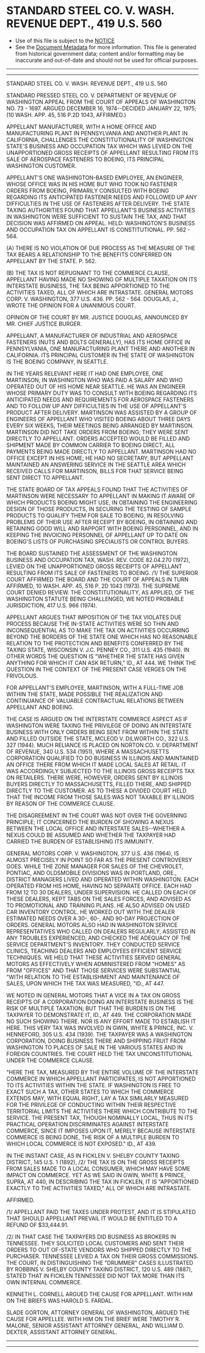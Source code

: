 ---
---

# STANDARD STEEL CO. V. WASH. REVENUE DEPT., 419 U.S. 560

* Use of this file is subject to the [NOTICE](https://github.com/publicdocs/notice/blob/master/NOTICE)
* See the [Document Metadata](../../../) for more information.
  This file is generated from historical government data; content and/or formatting may be inaccurate and out-of-date and should not be used for official purposes.

----------
----------

STANDARD STEEL CO. V. WASH. REVENUE DEPT., 419 U.S. 560

STANDARD PRESSED STEEL CO. V. DEPARTMENT OF REVENUE OF WASHINGTON APPEAL FROM THE COURT OF APPEALS OF WASHINGTON NO. 73 - 1697.  ARGUED DECEMBER 16, 1974--DECIDED JANUARY 22, 1975; (10 WASH. APP. 45, 516 P.2D 1043, AFFIRMED.)

APPELLANT MANUFACTURER, WITH A HOME OFFICE AND MANUFACTURING PLANT IN PENNSYLVANIA AND ANOTHER PLANT IN CALIFORNIA, CHALLENGES THE CONSTITUTIONALITY OF WASHINGTON STATE'S BUSINESS AND OCCUPATION TAX WHICH WAS LEVIED ON THE UNAPPORTIONED GROSS RECEIPTS OF APPELLANT RESULTING FROM ITS SALE OF AEROSPACE FASTENERS TO BOEING, ITS PRINCIPAL WASHINGTON CUSTOMER.

APPELLANT'S ONE WASHINGTON-BASED EMPLOYEE, AN ENGINEER, WHOSE OFFICE WAS IN HIS HOME BUT WHO TOOK NO FASTENER ORDERS FROM BOEING, PRIMARILY CONSULTED WITH BOEING REGARDING ITS ANTICIPATED FASTENER NEEDS AND FOLLOWED UP ANY DIFFICULTIES IN THE USE OF FASTENERS AFTER DELIVERY.  THE STATE TAXING AUTHORITIES FOUND THAT APPELLANT'S BUSINESS ACTIVITIES IN WASHINGTON WERE SUFFICIENT TO SUSTAIN THE TAX, AND THAT DECISION WAS AFFIRMED ON APPEAL.  HELD: WASHINGTON'S BUSINESS AND OCCUPATION TAX ON APPELLANT IS CONSTITUTIONAL.  PP. 562 - 564.

(A) THERE IS NO VIOLATION OF DUE PROCESS AS THE MEASURE OF THE TAX BEARS A RELATIONSHIP TO THE BENEFITS CONFERRED ON APPELLANT BY THE STATE.  P. 562.

(B) THE TAX IS NOT REPUGNANT TO THE COMMERCE CLAUSE, APPELLANT HAVING MADE NO SHOWING OF MULTIPLE TAXATION ON ITS INTERSTATE BUSINESS, THE TAX BEING APPORTIONED TO THE ACTIVITIES TAXED, ALL OF WHICH ARE INTRASTATE.  GENERAL MOTORS CORP. V. WASHINGTON, 377 U.S. 436.  PP. 562 - 564.  DOUGLAS, J., WROTE THE OPINION FOR A UNANIMOUS COURT.

OPINION OF THE COURT BY MR. JUSTICE DOUGLAS, ANNOUNCED BY MR. CHIEF JUSTICE BURGER.

APPELLANT, A MANUFACTURER OF INDUSTRIAL AND AEROSPACE FASTENERS (NUTS AND BOLTS GENERALLY), HAS ITS HOME OFFICE IN PENNSYLVANIA, ONE MANUFACTURING PLANT THERE AND ANOTHER IN CALIFORNIA.  ITS PRINCIPAL CUSTOMER IN THE STATE OF WASHINGTON IS THE BOEING COMPANY, IN SEATTLE.

IN THE YEARS RELEVANT HERE IT HAD ONE EMPLOYEE, ONE MARTINSON, IN WASHINGTON WHO WAS PAID A SALARY AND WHO OPERATED OUT OF HIS HOME NEAR SEATTLE.  HE WAS AN ENGINEER WHOSE PRIMARY DUTY WAS TO CONSULT WITH BOEING REGARDING ITS ANTICIPATED NEEDS AND REQUIREMENTS FOR AEROSPACE FASTENERS AND TO FOLLOW UP ANY DIFFICULTIES IN THE USE OF APPELLANT'S PRODUCT AFTER DELIVERY.  MARTINSON WAS ASSISTED BY A GROUP OF ENGINEERS OF APPELLANT WHO VISITED BOEING ABOUT THREE DAYS EVERY SIX WEEKS, THEIR MEETINGS BEING ARRANGED BY MARTINSON.  MARTINSON DID NOT TAKE ORDERS FROM BOEING; THEY WERE SENT DIRECTLY TO APPELLANT.  ORDERS ACCEPTED WOULD BE FILLED AND SHIPMENT MADE BY COMMON CARRIER TO BOEING DIRECT, ALL PAYMENTS BEING MADE DIRECTLY TO APPELLANT.  MARTINSON HAD NO OFFICE EXCEPT IN HIS HOME; HE HAD NO SECRETARY; BUT APPELLANT MAINTAINED AN ANSWERING SERVICE IN THE SEATTLE AREA WHICH RECEIVED CALLS FOR MARTINSON, BILLS FOR THAT SERVICE BEING SENT DIRECT TO APPELLANT.

THE STATE BOARD OF TAX APPEALS FOUND THAT THE ACTIVITIES OF MARTINSON WERE NECESSARY TO APPELLANT IN MAKING IT AWARE OF WHICH PRODUCTS BOEING MIGHT USE, IN OBTAINING THE ENGINEERING DESIGN OF THOSE PRODUCTS, IN SECURING THE TESTING OF SAMPLE PRODUCTS TO QUALIFY THEM FOR SALE TO BOEING, IN RESOLVING PROBLEMS OF THEIR USE AFTER RECEIPT BY BOEING, IN OBTAINING AND RETAINING GOOD WILL AND RAPPORT WITH BOEING PERSONNEL, AND IN KEEPING THE INVOICING PERSONNEL OF APPELLANT UP TO DATE ON BOEING'S LISTS OF PURCHASING SPECIALISTS OR CONTROL BUYERS.

THE BOARD SUSTAINED THE ASSESSMENT OF THE WASHINGTON BUSINESS AND OCCUPATION TAX, WASH. REV. CODE 82.04.270 (1972), LEVIED ON THE UNAPPORTIONED GROSS RECEIPTS OF APPELLANT RESULTING FROM ITS SALE OF FASTENERS TO BOEING.  /1/  THE SUPERIOR COURT AFFIRMED THE BOARD AND THE COURT OF APPEALS IN TURN AFFIRMED, 10 WASH. APP. 45, 516 P. 2D 1043 (1973).  THE SUPREME COURT DENIED REVIEW.  THE CONSTITUTIONALITY, AS APPLIED, OF THE WASHINGTON STATUTE BEING CHALLENGED, WE NOTED PROBABLE JURISDICTION, 417 U.S. 966 (1974).

APPELLANT ARGUES THAT IMPOSITION OF THE TAX VIOLATES DUE PROCESS BECAUSE THE IN-STATE ACTIVITIES WERE SO THIN AND INCONSEQUENTIAL AS TO MAKE THE TAX ON ACTIVITIES OCCURRING BEYOND THE BORDERS OF THE STATE ONE WHICH HAS NO REASONABLE RELATION TO THE PROTECTION AND BENEFITS CONFERRED BY THE TAXING STATE, WISCONSIN V. J.C. PENNEY CO., 311 U.S. 435 (1940).  IN OTHER WORDS THE QUESTION IS "WHETHER THE STATE HAS GIVEN ANYTHING FOR WHICH IT CAN ASK RETURN," ID., AT 444.  WE THINK THE QUESTION IN THE CONTEXT OF THE PRESENT CASE VERGES ON THE FRIVOLOUS.

FOR APPELLANT'S EMPLOYEE, MARTINSON, WITH A FULL-TIME JOB WITHIN THE STATE, MADE POSSIBLE THE REALIZATION AND CONTINUANCE OF VALUABLE CONTRACTUAL RELATIONS BETWEEN APPELLANT AND BOEING.

THE CASE IS ARGUED ON THE INTERSTATE COMMERCE ASPECT AS IF WASHINGTON WERE TAXING THE PRIVILEGE OF DOING AN INTERSTATE BUSINESS WITH ONLY ORDERS BEING SENT FROM WITHIN THE STATE AND FILLED OUTSIDE THE STATE, MCLEOD V. DILWORTH CO., 322 U.S. 327 (1944).  MUCH RELIANCE IS PLACED ON NORTON CO. V. DEPARTMENT OF REVENUE, 340 U.S. 534 (1951), WHERE A MASSACHUSETTS CORPORATION QUALIFIED TO DO BUSINESS IN ILLINOIS AND MAINTAINED AN OFFICE THERE FROM WHICH IT MADE LOCAL SALES AT RETAIL.  IT WAS ACCORDINGLY SUBJECTED TO THE ILLINOIS GROSS RECEIPTS TAX ON RETAILERS.  THERE WERE, HOWEVER, ORDERS SENT BY ILLINOIS BUYERS DIRECTLY TO MASSACHUSETTS, FILLED THERE, AND SHIPPED DIRECTLY TO THE CUSTOMER.  AS TO THESE A DIVIDED COURT HELD THAT THE INCOME FROM THOSE SALES WAS NOT TAXABLE BY ILLINOIS BY REASON OF THE COMMERCE CLAUSE.

THE DISAGREEMENT IN THE COURT WAS NOT OVER THE GOVERNING PRINCIPLE; IT CONCERNED THE BURDEN OF SHOWING A NEXUS BETWEEN THE LOCAL OFFICE AND INTERSTATE SALES--WHETHER A NEXUS COULD BE ASSUMED AND WHETHER THE TAXPAYER HAD CARRIED THE BURDEN OF ESTABLISHING ITS IMMUNITY.

GENERAL MOTORS CORP. V. WASHINGTON, 377 U.S. 436 (1964), IS ALMOST PRECISELY IN POINT SO FAR AS THE PRESENT CONTROVERSY GOES.  WHILE THE ZONE MANAGER FOR SALES OF THE CHEVROLET, PONTIAC, AND OLDSMOBILE DIVISIONS WAS IN PORTLAND, ORE., DISTRICT MANAGERS LIVED AND OPERATED WITHIN WASHINGTON.  EACH OPERATED FROM HIS HOME, HAVING NO SEPARATE OFFICE.  EACH HAD FROM 12 TO 30 DEALERS, UNDER SUPERVISION.  HE CALLED ON EACH OF THESE DEALERS, KEPT TABS ON THE SALES FORCES, AND ADVISED AS TO PROMOTIONAL AND TRAINING PLANS.  HE ALSO ADVISED ON USED CAR INVENTORY CONTROL.  HE WORKED OUT WITH THE DEALER ESTIMATED NEEDS OVER A 30-, 60-, AND 90-DAY PROJECTION OF ORDERS.  GENERAL MOTORS ALSO HAD IN WASHINGTON SERVICE REPRESENTATIVES WHO CALLED ON DEALERS REGULARLY, ASSISTED IN ANY TROUBLES EXPERIENCED, AND CHECKED THE ADEQUACY OF THE SERVICE DEPARTMENT'S INVENTORY.  THEY CONDUCTED SERVICE CLINICS, TEACHING DEALERS AND EMPLOYEES EFFICIENT SERVICE TECHNIQUES.  WE HELD THAT THESE ACTIVITIES SERVED GENERAL MOTORS AS EFFECTIVELY WHEN ADMINISTERED FROM "HOMES"  AS FROM "OFFICES" AND THAT THOSE SERVICES WERE SUBSTANTIAL "WITH RELATION TO THE ESTABLISHMENT AND MAINTENANCE OF SALES, UPON WHICH THE TAX WAS MEASURED, "ID., AT 447.

WE NOTED IN GENERAL MOTORS THAT A VICE IN A TAX ON GROSS RECEIPTS OF A CORPORATION DOING AN INTERSTATE BUSINESS IS THE RISK OF MULTIPLE TAXATION; BUT THAT THE BURDEN IS ON THE TAXPAYER TO DEMONSTRATE IT, ID., AT 449.  THE CORPORATION MADE NO SUCH SHOWING THERE.  NOR IS ANY EFFORT MADE TO ESTABLISH IT HERE.  THIS VERY TAX WAS INVOLVED IN GWIN, WHITE & PRINCE, INC. V. HENNEFORD, 305 U.S. 434 (1939).  THE TAXPAYER WAS A WASHINGTON CORPORATION, DOING BUSINESS THERE AND SHIPPING FRUIT FROM WASHINGTON TO PLACES OF SALE IN THE VARIOUS STATES AND IN FOREIGN COUNTRIES.  THE COURT HELD THE TAX UNCONSTITUTIONAL UNDER THE COMMERCE CLAUSE.

"HERE THE TAX, MEASURED BY THE ENTIRE VOLUME OF THE INTERSTATE COMMERCE IN WHICH APPELLANT PARTICIPATES, IS NOT APPORTIONED TO ITS ACTIVITIES WITHIN THE STATE.  IF WASHINGTON IS FREE TO EXACT SUCH A TAX, OTHER STATES TO WHICH THE COMMERCE EXTENDS MAY, WITH EQUAL RIGHT, LAY A TAX SIMILARLY MEASURED FOR THE PRIVILEGE OF CONDUCTING WITHIN THEIR RESPECTIVE TERRITORIAL LIMITS THE ACTIVITIES THERE WHICH CONTRIBUTE TO THE SERVICE.  THE PRESENT TAX, THOUGH NOMINALLY LOCAL, THUS IN ITS PRACTICAL OPERATION DISCRIMINATES AGAINST INTERSTATE COMMERCE, SINCE IT IMPOSES UPON IT, MERELY BECAUSE INTERSTATE COMMERCE IS BEING DONE, THE RISK OF A MULTIPLE BURDEN TO WHICH LOCAL COMMERCE IS NOT EXPOSED."  ID., AT 439.

IN THE INSTANT CASE, AS IN FICKLEN V. SHELBY COUNTY TAXING DISTRICT, 145 U.S. 1 (1892), /2/  THE TAX IS ON THE GROSS RECEIPTS FROM SALES MADE TO A LOCAL CONSUMER, WHICH MAY HAVE SOME IMPACT ON COMMERCE.  YET AS WE SAID IN GWIN, WHITE & PRINCE, SUPRA, AT 440, IN DESCRIBING THE TAX IN FICKLEN, IT IS "APPORTIONED EXACTLY TO THE ACTIVITIES TAXED," ALL OF WHICH ARE INTRASTATE.

AFFIRMED.

/1/  APPELLANT PAID THE TAXES UNDER PROTEST, AND IT IS STIPULATED THAT SHOULD APPELLANT PREVAIL IT WOULD BE ENTITLED TO A REFUND OF $33,444.91.

/2/  IN THAT CASE THE TAXPAYERS DID BUSINESS AS BROKERS IN TENNESSEE.  THEY SOLICITED LOCAL CUSTOMERS AND SENT THEIR ORDERS TO OUT OF-STATE VENDORS WHO SHIPPED DIRECTLY TO THE PURCHASER.  TENNESSEE LEVIED A TAX ON THEIR GROSS COMMISSIONS.  THE COURT, IN DISTINGUISHING THE "DRUMMER" CASES ILLUSTRATED BY ROBBINS V. SHELBY COUNTY TAXING DISTRICT, 120 U.S. 489 (1887), STATED THAT IN FICKLEN TENNESSEE DID NOT TAX MORE THAN ITS OWN INTERNAL COMMERCE.

KENNETH L. CORNELL ARGUED THE CAUSE FOR APPELLANT.  WITH HIM ON THE BRIEFS WAS HAROLD S. FARDAL.

SLADE GORTON, ATTORNEY GENERAL OF WASHINGTON, ARGUED THE CAUSE FOR APPELLEE.  WITH HIM ON THE BRIEF WERE TIMOTHY R. MALONE, SENIOR ASSISTANT ATTORNEY GENERAL, AND WILLIAM D. DEXTER, ASSISTANT ATTORNEY GENERAL.


----------
----------

